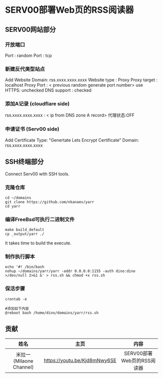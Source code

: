 # SERV00部署Web页的RSS阅读器

## SERV00网站部分
### 开放端口
Port : random
Port : tcp
### 新建反代类型站点
Add Website
Domain: rss.xxxx.xxxx.xxxx
Website type : Proxy
Proxy target : localhost
Proxy Port : < previous random generate port number>
use HTTPS: unchecked
DNS support : checked
### 添加A记录 (cloudflare side)
rss.xxxx.xxxx.xxxx : < ip from DNS zone A record>
代理状态:OFF
### 申请证书 (Serv00 side)
Add Certificate
Type: "Genertate Lets Encrypt Certificate"
Domain: rss.xxxx.xxxx.xxxx

## SSH终端部分
Connect Serv00 with SSH tools.
### 克隆仓库
```
cd ~/domains
git clone https://github.com/nkanaev/yarr
cd yarr
```
### 编译FreeBsd可执行二进制文件
```
make build_default
cp _output/yarr ./
```
It takes time to build the execute.

### 制作执行脚本
```
echo '#! /bin/bash
nohup ~/domains/yarr/yarr -addr 0.0.0.0:1155 -auth dino:dino >/dev/null 2>&1 &' > rss.sh && chmod +x rss.sh
```

### 保活步骤
```
crontab -e

#添加如下内容
@reboot bash /home/dino/domains/yarr/rss.sh
```
## 贡献

|姓名|主页|内容|
| :------------: | :------------: | :------------: |
|米拉一 (Milaone Channel)|https://youtu.be/Kjd8mNwy6SE|SERV00部署Web页的RSS阅读器|

<br />
<br />
